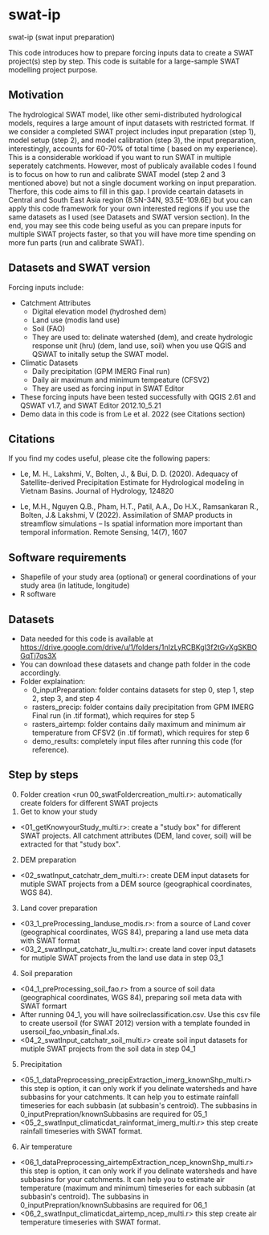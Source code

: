 # swat-ip
swat-ip (swat input preparation)

This code introduces how to prepare forcing inputs data to create a SWAT project(s) step by step. This code is suitable for a large-sample SWAT modelling project purpose.

## Motivation
The hydrological SWAT model, like other semi-distributed hydrological models, requires a large amount of input datasets with restricted format. If we consider a completed SWAT project includes input preparation (step 1), model setup (step 2), and model calibration (step 3), the input preparation, interestingly, accounts for 60-70% of total time ( based on my experience). This is a considerable workload if you want to run SWAT in multiple seperately catchments. However, most of publicaly available codes I found is to focus on how to run and calibrate SWAT model (step 2 and 3 mentioned above) but not a single document working on input preparation. Therfore, this code aims to fill in this gap. I provide ceartain datasets in Central and South East Asia region (8.5N-34N, 93.5E-109.6E) but you can apply this code framework for your own interested regions if you use the same datasets as I used (see Datasets and SWAT version section). In the end, you may see this code being useful as you can prepare inputs for multiple SWAT projects faster, so that you will have more time spending on more fun parts (run and calibrate SWAT).

## Datasets and SWAT version
Forcing inputs include:
 * Catchment Attributes
   * Digital elevation model (hydroshed dem)
   * Land use (modis land use) 
   * Soil (FAO) 
   * They are used to: delinate watershed (dem), and create hydrologic response unit (hru) (dem, land use, soil) when you use QGIS and QSWAT to initally setup the SWAT model.
* Climatic Datasets
   * Daily precipitation (GPM IMERG Final run)
   * Daily air maximum and minimum tempeature (CFSV2)
   * They are used as forcing input in SWAT Editor 
 * These forcing inputs have been tested successfully with QGIS 2.61 and QSWAT v1.7, and SWAT Editor 2012.10_5.21 
 * Demo data in this code is from Le et al. 2022 (see Citations section)

## Citations
If you find my codes useful, please cite the following papers:

* Le, M. H., Lakshmi, V., Bolten, J., & Bui, D. D. (2020). Adequacy of Satellite-derived Precipitation Estimate for Hydrological modeling in Vietnam Basins. Journal of Hydrology, 124820

* Le, M.H., Nguyen Q.B., Pham, H.T., Patil, A.A., Do H.X., Ramsankaran R., Bolten, J.& Lakshmi, V (2022). Assimilation of SMAP products in streamflow simulations – Is spatial information more important than temporal information. Remote Sensing, 14(7), 1607

## Software requirements
 * Shapefile of your study area (optional) or general coordinations of your study area (in latitude, longitude)
 * R software 

## Datasets
* Data needed for this code is available at https://drive.google.com/drive/u/1/folders/1nIzLyRCBKgl3f2tGvXgSKBOGqTj7qs3X
* You can download these datasets and change path folder in the code accordingly.
* Folder explaination:
  * 0_inputPreparation: folder contains datasets for step 0, step 1, step 2, step 3, and step 4
  * rasters_precip: folder contains daily precipitation from GPM IMERG Final run (in .tif format), which requires for step 5
  * rasters_airtemp: folder contains daily maximum and minimum air temperature from CFSV2 (in .tif format), which requires for step 6
  * demo_results: completely input files after running this code (for reference).
 
## Step by steps

0. Folder creation
<run 00_swatFoldercreation_multi.r>: automatically create folders for different SWAT projects
1. Get to know your study
* <01_getKnowyourStudy_multi.r>: create a "study box" for different SWAT projects. All catchment attributes (DEM, land cover, soil) will be extracted for that "study box".
2. DEM preparation
* <02_swatInput_catchatr_dem_multi.r>: create DEM input datasets for mutiple SWAT projects from a DEM source (geographical coordinates, WGS 84).
3. Land cover preparation
* <03_1_preProcessing_landuse_modis.r>: from a source of Land cover (geographical coordinates, WGS 84), preparing a land use meta data with SWAT format
* <03_2_swatInput_catchatr_lu_multi.r>: create land cover input datasets for mutiple SWAT projects from the land use data in step 03_1
4. Soil preparation
* <04_1_preProcessing_soil_fao.r> from a source of soil data (geographical coordinates, WGS 84), preparing  soil meta data with SWAT formart
* After running 04_1, you will have soilreclassification.csv. Use this csv file to create usersoil (for SWAT 2012) version with a template founded in usersoil_fao_vnbasin_final.xls.
* <04_2_swatInput_catchatr_soil_multi.r> create soil input datasets for mutiple SWAT projects from the soil data in step 04_1
5. Precipitation
* <05_1_dataPreprocessing_precipExtraction_imerg_knownShp_multi.r> this step is option, it can only work if you delinate watersheds and have subbasins for your catchments. It can help you to estimate rainfall timeseries for each subbasin (at subbasin's centroid). The subbasins in 0_inputPrepration/knownSubbasins are required for 05_1
* <05_2_swatInput_climaticdat_rainformat_imerg_multi.r> this step create rainfall timeseries with SWAT format. 
6. Air temperature
* <06_1_dataPreprocessing_airtempExtraction_ncep_knownShp_multi.r> this step is option, it can only work if you delinate watersheds and have subbasins for your catchments. It can help you to estimate air temperature (maximum and minimum) timeseries for each subbasin (at subbasin's centroid). The subbasins in 0_inputPrepration/knownSubbasins are required for 06_1
* <06_2_swatInput_climaticdat_airtemp_ncep_multi.r> this step create air temperature timeseries with SWAT format. 
